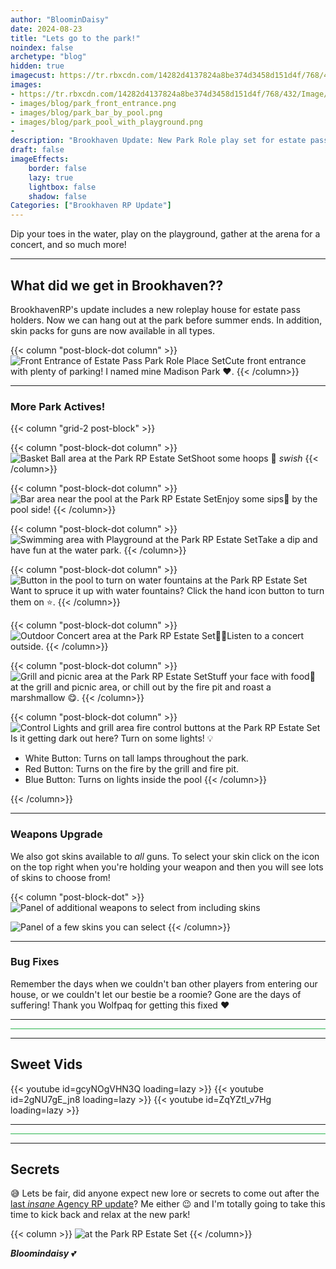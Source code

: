 ```yaml
---
author: "BloominDaisy"
date: 2024-08-23
title: "Lets go to the park!"
noindex: false
archetype: "blog"
hidden: true
imagecust: https://tr.rbxcdn.com/14282d4137824a8be374d3458d151d4f/768/432/Image/Png
images:
- https://tr.rbxcdn.com/14282d4137824a8be374d3458d151d4f/768/432/Image/Png
- images/blog/park_front_entrance.png
- images/blog/park_bar_by_pool.png
- images/blog/park_pool_with_playground.png
- 
description: "Brookhaven Update: New Park Role play set for estate pass holders"
draft: false
imageEffects:
    border: false
    lazy: true
    lightbox: false
    shadow: false
Categories: ["Brookhaven RP Update"]
---
```


Dip your toes in the water, play on the playground, gather at the arena for a concert, and so much more!

---

## What did we get in Brookhaven??

BrookhavenRP's update includes a new roleplay house for estate pass holders. Now we can hang out at the park before summer ends. In addition, skin packs for guns are now available in all types.

{{< column "post-block-dot column" >}}
![Front Entrance of Estate Pass Park Role Place Set](/images/blog/park_front_entrance.png)Cute front entrance with plenty of parking! I named mine Madison Park :heart:.
{{< /column>}}

---

### More Park Actives!

{{< column "grid-2 post-block" >}}

{{< column "post-block-dot column" >}}
![Basket Ball area at the Park RP Estate Set](/images/blog/park_basketball_area.png)Shoot some hoops :basketball: _swish_
{{< /column>}}

{{< column "post-block-dot column" >}}
![Bar area near the pool at the Park RP Estate Set](/images/blog/park_bar_by_pool.png)Enjoy some sips🍹 by the pool side!
{{< /column>}}

{{< column "post-block-dot column" >}}
![Swimming area with Playground at the Park RP Estate Set](/images/blog/park_pool_with_playground.png)Take a dip and have fun at the water park.
{{< /column>}}

{{< column "post-block-dot column" >}}
![Button in the pool to turn on water fountains at the Park RP Estate Set](/images/blog/park_pool_fountain_control_button.png)Want to spruce it up with water fountains? Click the hand icon button to turn them on :star:.
{{< /column>}}

{{< column "post-block-dot column" >}}
![Outdoor Concert area at the Park RP Estate Set](/images/blog/park_concert_area.png)🎵🎶Listen to a concert outside.
{{< /column>}}

{{< column "post-block-dot column" >}}
![Grill and picnic area at the Park RP Estate Set](/images/blog/park_grilling_and_campfire.png)Stuff your face with food🍔 at the grill and picnic area, or chill out by the fire pit and roast a marshmallow 😋.
{{< /column>}}

{{< column "post-block-dot column" >}}
![Control Lights and grill area fire control buttons at the Park RP Estate Set](/images/blog/park_control_buttons.png)Is it getting dark out here? Turn on some lights! 💡
- White Button: Turns on tall lamps throughout the park.
- Red Button: Turns on the fire by the grill and fire pit.
- Blue Button: Turns on lights inside the pool
{{< /column>}}

{{< /column>}}


---

### Weapons Upgrade

We also got skins available to _all_ guns. To select your skin click on the icon on the top right when you're holding your weapon and then you will see lots of skins to choose from!

{{< column "post-block-dot" >}}
![Panel of additional weapons to select from including skins](/images/blog/gun_skins_selection_panel.png?height=100px)

![Panel of a few skins you can select](/images/blog/gun_skins.png?height=100px)
{{< /column>}}


---

### Bug Fixes

Remember the days when we couldn't ban other players from entering our house, or we couldn't let our bestie be a roomie? Gone are the days of suffering! Thank you Wolfpaq for getting this fixed :heart:


---

<hr style="background-color: #28b44c" size=8 class="post-block">

---

## Sweet Vids

<div class="grid-2 post-vid-dot">
{{< youtube id=gcyNOgVHN3Q loading=lazy >}}
{{< youtube id=2gNU7gE_jn8 loading=lazy >}}
{{< youtube id=ZqYZtl_v7Hg loading=lazy >}}
</div>

---

<hr style="background-color: #28b44c" size=8 class="post-block">

---

## Secrets

😅 Lets be fair, did anyone expect new lore or secrets to come out after the [last _insane_ Agency RP update](/blog/agency_rp_secrets/)? Me either :wink: and I'm totally going to take this time to kick back and relax at the new park!

{{< column >}}
![at the Park RP Estate Set](/images/blog/park_daisy_reading_a_book_on_hammock.png)
{{< /column>}}

_**Bloomindaisy**_ <span class="nowrap"><span class="emojify">💕</span>